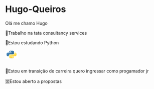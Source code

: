 # Hugo-Queiros
Olá me chamo Hugo 



💼Trabalho na tata consultancy services



📓Estou estudando Python 

 <img align="center" alt="Rafa-Python" height="30" width="40" src="https://raw.githubusercontent.com/devicons/devicon/master/icons/python/python-original.svg">
  
</div>

  ##


🚥Estou em transição de carreira quero ingressar como progamador jr



🈺Estou aberto a propostas 


  
 

